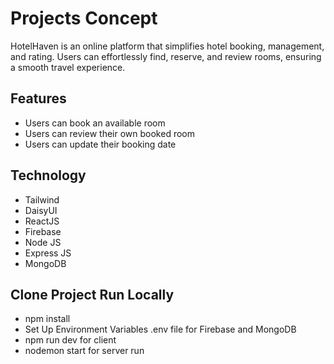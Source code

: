 # Projects Concept
HotelHaven is an online platform that simplifies hotel booking, management, and rating. Users can effortlessly find, reserve, and review rooms, ensuring a smooth travel experience.

## Features

- Users can book an available room
- Users can review their own booked room
- Users can update their booking date

## Technology

- Tailwind
- DaisyUI
- ReactJS
- Firebase
- Node JS
- Express JS
- MongoDB

## Clone Project Run Locally

- npm install
- Set Up Environment Variables .env file for Firebase and MongoDB
- npm run dev for client
- nodemon start for server run
